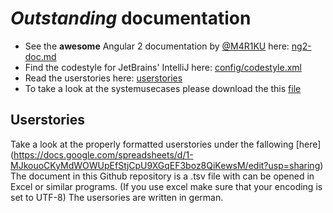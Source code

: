 # *Outstanding* documentation

* See the **awesome** Angular 2 documentation by [@M4R1KU](https://github.com/M4R1KU) here: [ng2-doc.md](https://github.com/outcobra/docs/blob/master/ng2-doc.md)
* Find the codestyle for JetBrains' IntelliJ here: [config/codestyle.xml](https://github.com/outcobra/docs/blob/master/config/codestyle.xml)
* Read the userstories here: [userstories](https://github.com/outcobra/docs/blob/master/usecase/userstory/userstories.tsv)
* To take a look at the systemusecases please download the this [file](https://github.com/outcobra/docs/blob/master/usecase/system-use-case/system-use-cases.xlsx)

## Userstories

Take a look at the properly formatted userstories under the fallowing [here] (https://docs.google.com/spreadsheets/d/1-MJkouoCKyMdWOWUpEfStjCpU9XGqEF3boz8QiKewsM/edit?usp=sharing)
The document in this Github repository is a .tsv file with can be opened in Excel or similar programs. (If you use excel make sure that your encoding is set to UTF-8)
The usersories are written in german.
